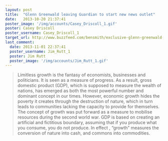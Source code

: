 ```yaml
---
layout: post
title:  "Glenn Greenwald leaving Guardian to start new news outlet"
date:   2013-10-20 21:37:41
poster_image: '/img/accounts/Casey_Driscoll_1.gif'
poster: Casey Driscoll
poster_username: Casey_Driscoll_1
target_url: http://www.buzzfeed.com/bensmith/exclusive-glenn-greenwald-will-leave-guardian-to-create-new
last_comment:
  date: 2013-11-01 22:37:41
  poster_username: Jim_Rutt_1
  poster: Jim Rutt
  poster_image: '/img/accounts/Jim_Rutt_1.gif'
---
```


> Limitless growth is the fantasy of economists, businesses and politicians. It is seen as a measure of progress. As a result, gross domestic product (GDP), which is supposed to measure the wealth of nations, has emerged as both the most powerful number and dominant concept in our times. However, economic growth hides the poverty it creates through the destruction of nature, which in turn leads to communities lacking the capacity to provide for themselves. The concept of growth was put forward as a measure to mobilise resources during the second world war. GDP is based on creating an artificial and fictitious boundary, assuming that if you produce what you consume, you do not produce. In effect , “growth” measures the conversion of nature into cash, and commons into commodities.
